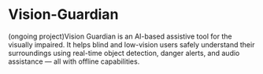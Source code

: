 # Vision-Guardian
(ongoing project)Vision Guardian is an AI-based assistive tool for the visually impaired. It helps blind and low-vision users safely understand their surroundings using real-time object detection, danger alerts, and audio assistance — all with offline capabilities. 
